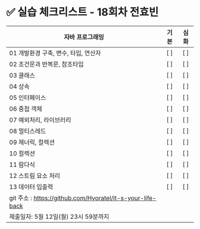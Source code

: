 # ✅ 실습 체크리스트 - 18회차 전효빈

| 자바 프로그래밍                                            | 기본 | 심화 |
| ---------------------------------------------------------- | :--: | :--: |
| 01 개발환경 구축, 변수, 타입, 연산자                       | [ ]  | [ ]  |
| 02 조건문과 반복문, 참조타입                               | [ ]  | [ ]  |
| 03 클래스                                                  | [ ]  | [ ]  |
| 04 상속                                                    | [ ]  | [ ]  |
| 05 인터페이스                                              | [ ]  | [ ]  |
| 06 중첩 객체                                               | [ ]  | [ ]  |
| 07 예외처리, 라이브러리                                    | [ ]  | [ ]  |
| 08 멀티스레드                                              | [ ]  | [ ]  |
| 09 제너릭, 컬렉션                                          | [ ]  | [ ]  |
| 10 컬렉션                                                  | [ ]  | [ ]  |
| 11 람다식                                                  | [ ]  | [ ]  |
| 12 스트림 요소 처리                                        | [ ]  | [ ]  |
| 13 데이터 입출력                                           | [ ]  | [ ]  |
| git 주소 : https://github.com/Hyoratel/It-s-your-life-back |      |
| 제출일자: 5월 12일(월) 23시 59분까지                       |
